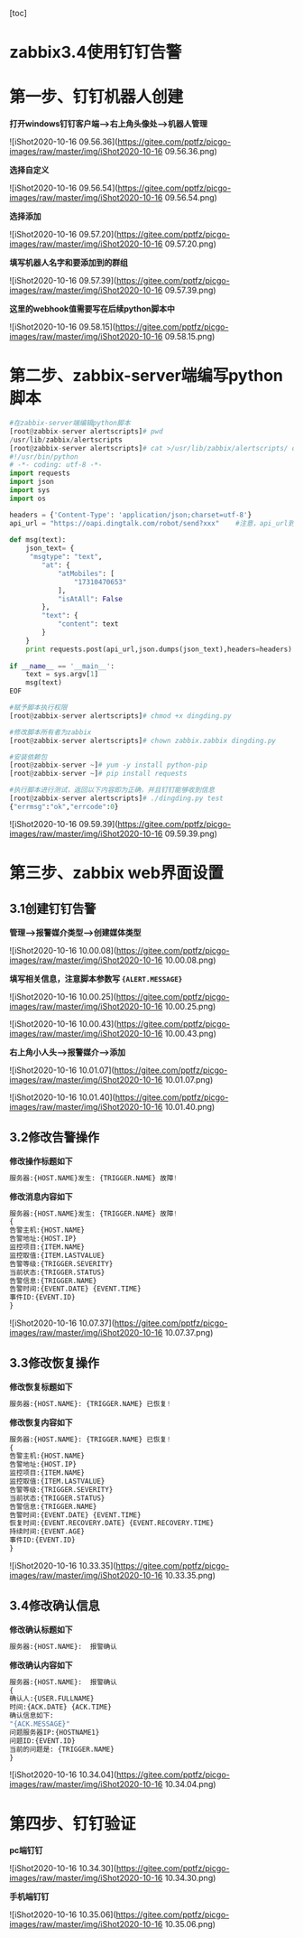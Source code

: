 [toc]



# zabbix3.4使用钉钉告警

# **第一步、钉钉机器人创建**

**打开windows钉钉客户端-->右上角头像处-->机器人管理**

![iShot2020-10-16 09.56.36](https://gitee.com/pptfz/picgo-images/raw/master/img/iShot2020-10-16 09.56.36.png)

**选择自定义**

![iShot2020-10-16 09.56.54](https://gitee.com/pptfz/picgo-images/raw/master/img/iShot2020-10-16 09.56.54.png)

**选择添加**

![iShot2020-10-16 09.57.20](https://gitee.com/pptfz/picgo-images/raw/master/img/iShot2020-10-16 09.57.20.png)

**填写机器人名字和要添加到的群组**

![iShot2020-10-16 09.57.39](https://gitee.com/pptfz/picgo-images/raw/master/img/iShot2020-10-16 09.57.39.png)

**这里的webhook值需要写在后续python脚本中**

![iShot2020-10-16 09.58.15](https://gitee.com/pptfz/picgo-images/raw/master/img/iShot2020-10-16 09.58.15.png)

# 第二步、zabbix-server端编写python脚本

```python
#在zabbix-server端编辑python脚本
[root@zabbix-server alertscripts]# pwd
/usr/lib/zabbix/alertscripts
[root@zabbix-server alertscripts]# cat >/usr/lib/zabbix/alertscripts/ dingding.py <<EOF
#!/usr/bin/python
# -*- coding: utf-8 -*-
import requests
import json
import sys
import os

headers = {'Content-Type': 'application/json;charset=utf-8'}
api_url = "https://oapi.dingtalk.com/robot/send?xxx"	#注意，api_url到后边的一串是一行，且这里的api_url要写成自己企业钉钉中创建的机器人中的webhook
 
def msg(text):
    json_text= {
     "msgtype": "text",
        "at": {
            "atMobiles": [
                "17310470653"
            ],
            "isAtAll": False
        },
        "text": {
            "content": text
        }
    }
    print requests.post(api_url,json.dumps(json_text),headers=headers).content
     
if __name__ == '__main__':
    text = sys.argv[1]
    msg(text)
EOF

#赋予脚本执行权限
[root@zabbix-server alertscripts]# chmod +x dingding.py

#修改脚本所有者为zabbix
[root@zabbix-server alertscripts]# chown zabbix.zabbix dingding.py

#安装依赖包
[root@zabbix-server ~]# yum -y install python-pip 
[root@zabbix-server ~]# pip install requests

#执行脚本进行测试，返回以下内容即为正确，并且钉钉能够收到信息
[root@zabbix-server alertscripts]# ./dingding.py test
{"errmsg":"ok","errcode":0}
```



![iShot2020-10-16 09.59.39](https://gitee.com/pptfz/picgo-images/raw/master/img/iShot2020-10-16 09.59.39.png)



# 第三步、zabbix web界面设置

## 3.1创建钉钉告警

**管理-->报警媒介类型-->创建媒体类型**

![iShot2020-10-16 10.00.08](https://gitee.com/pptfz/picgo-images/raw/master/img/iShot2020-10-16 10.00.08.png)



**填写相关信息，注意脚本参数写 ``{ALERT.MESSAGE}``**

![iShot2020-10-16 10.00.25](https://gitee.com/pptfz/picgo-images/raw/master/img/iShot2020-10-16 10.00.25.png)

![iShot2020-10-16 10.00.43](https://gitee.com/pptfz/picgo-images/raw/master/img/iShot2020-10-16 10.00.43.png)



**右上角小人头-->报警媒介-->添加**

![iShot2020-10-16 10.01.07](https://gitee.com/pptfz/picgo-images/raw/master/img/iShot2020-10-16 10.01.07.png)



![iShot2020-10-16 10.01.40](https://gitee.com/pptfz/picgo-images/raw/master/img/iShot2020-10-16 10.01.40.png)



## 3.2修改告警操作

**修改操作标题如下**

```python
服务器:{HOST.NAME}发生: {TRIGGER.NAME} 故障!
```

**修改消息内容如下**

```python
服务器:{HOST.NAME}发生: {TRIGGER.NAME} 故障!
{
告警主机:{HOST.NAME}
告警地址:{HOST.IP}
监控项目:{ITEM.NAME}
监控取值:{ITEM.LASTVALUE}
告警等级:{TRIGGER.SEVERITY}
当前状态:{TRIGGER.STATUS}
告警信息:{TRIGGER.NAME}
告警时间:{EVENT.DATE} {EVENT.TIME}
事件ID:{EVENT.ID}
}
```



![iShot2020-10-16 10.07.37](https://gitee.com/pptfz/picgo-images/raw/master/img/iShot2020-10-16 10.07.37.png)



## 3.3修改恢复操作

**修改恢复标题如下**

```python
服务器:{HOST.NAME}: {TRIGGER.NAME} 已恢复!
```

**修改恢复内容如下**

```python
服务器:{HOST.NAME}: {TRIGGER.NAME} 已恢复!
{
告警主机:{HOST.NAME}
告警地址:{HOST.IP}
监控项目:{ITEM.NAME}
监控取值:{ITEM.LASTVALUE}
告警等级:{TRIGGER.SEVERITY}
当前状态:{TRIGGER.STATUS}
告警信息:{TRIGGER.NAME}
告警时间:{EVENT.DATE} {EVENT.TIME}
恢复时间:{EVENT.RECOVERY.DATE} {EVENT.RECOVERY.TIME}
持续时间:{EVENT.AGE}
事件ID:{EVENT.ID}
}
```

![iShot2020-10-16 10.33.35](https://gitee.com/pptfz/picgo-images/raw/master/img/iShot2020-10-16 10.33.35.png)



## 3.4修改确认信息

**修改确认标题如下**

```python
服务器:{HOST.NAME}:  报警确认
```

**修改确认内容如下**

```python
服务器:{HOST.NAME}:  报警确认
{
确认人:{USER.FULLNAME} 
时间:{ACK.DATE} {ACK.TIME} 
确认信息如下:
"{ACK.MESSAGE}"
问题服务器IP:{HOSTNAME1}
问题ID:{EVENT.ID}
当前的问题是: {TRIGGER.NAME}
}
```

![iShot2020-10-16 10.34.04](https://gitee.com/pptfz/picgo-images/raw/master/img/iShot2020-10-16 10.34.04.png)



# 第四步、钉钉验证

**pc端钉钉**

![iShot2020-10-16 10.34.30](https://gitee.com/pptfz/picgo-images/raw/master/img/iShot2020-10-16 10.34.30.png)

**手机端钉钉**

![iShot2020-10-16 10.35.06](https://gitee.com/pptfz/picgo-images/raw/master/img/iShot2020-10-16 10.35.06.png)